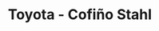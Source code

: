 ---
title: "Toyota - Cofiño Stahl"
url: /fraijanes/toyota-cofino-stahl-carretera-a-el-salvador/
shop: reparación de automóviles
---
